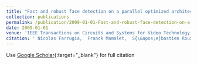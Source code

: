 ```yaml
---
title: "Fast and robust face detection on a parallel optimized architecture implemented on FPGA"
collection: publications
permalink: /publication/2009-01-01-Fast-and-robust-face-detection-on-a-parallel-optimized-architecture-implemented-on-FPGA
date: 2009-01-01
venue: 'IEEE Transactions on Circuits and Systems for Video Technology'
citation: ' Nicolas Farrugia,  Franck Mamalet,  S{\&apos;e}bastien Roux,  Fan Yang,  Michel Paindavoine, &quot;Fast and robust face detection on a parallel optimized architecture implemented on FPGA.&quot; IEEE Transactions on Circuits and Systems for Video Technology, 2009.'
---
```

Use [Google Scholar](https://scholar.google.com/scholar?q=Fast+and+robust+face+detection+on+a+parallel+optimized+architecture+implemented+on+FPGA){:target="_blank"} for full citation
